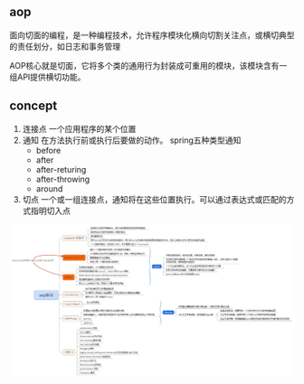 
## aop
面向切面的编程，是一种编程技术，允许程序模块化横向切割关注点，或横切典型的责任划分，如日志和事务管理

AOP核心就是切面，它将多个类的通用行为封装成可重用的模块，该模块含有一组API提供横切功能。

## concept

1.	连接点	一个应用程序的某个位置
2.	通知		在方法执行前或执行后要做的动作。
	spring五种类型通知
	-	before
	-	after
	-	after-returing
	-	after-throwing
	-	around
3.	切点		一个或一组连接点，通知将在这些位置执行。可以通过表达式或匹配的方式指明切入点

![spring-aop-concept.png](./img/spring-aop-concept.png "spring-aop-concept.png") 